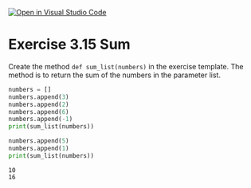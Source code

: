 [![Open in Visual Studio Code](https://classroom.github.com/assets/open-in-vscode-f059dc9a6f8d3a56e377f745f24479a46679e63a5d9fe6f495e02850cd0d8118.svg)](https://classroom.github.com/online_ide?assignment_repo_id=6332501&assignment_repo_type=AssignmentRepo)
# Exercise 3.15 Sum

Create the method `def sum_list(numbers)` in the exercise template. The method is to return the sum of the numbers in the parameter list.

```python
numbers = []
numbers.append(3)
numbers.append(2)
numbers.append(6)
numbers.append(-1)
print(sum_list(numbers))

numbers.append(5)
numbers.append(1)
print(sum_list(numbers))
```

```plaintext
10
16
```
